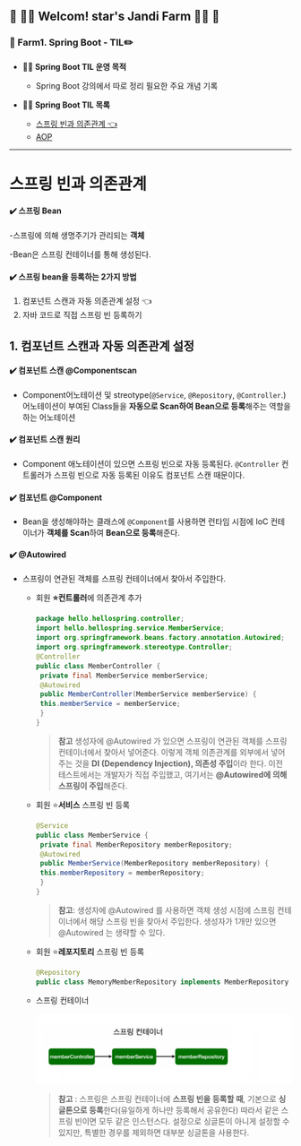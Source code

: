 

## :green_heart: :woman_farmer: Welcom! star's Jandi Farm​ :woman_farmer: :green_heart:





### :seedling: Farm1. Spring Boot - TIL:pencil2:



* :woman_farmer: **Spring Boot TIL 운영 목적**
  * Spring Boot 강의에서 따로 정리 필요한 주요 개념 기록
  



* :woman_farmer: **Spring Boot TIL 목록**
  * [스프링 빈과 의존관계 :point_left:]() 
  * [AOP]()





---







# 스프링 빈과 의존관계

#### :heavy_check_mark: 스프링 Bean

-스프링에 의해 생명주기가 관리되는 **객체**

-Bean은 스프링 컨테이너를 통해 생성된다. 



#### :heavy_check_mark: 스프링 bean을 등록하는 2가지 방법

1. 컴포넌트 스캔과 자동 의존관계 설정 :point_left:
2. 자바 코드로 직접 스프링 빈 등록하기



## 1. 컴포넌트 스캔과 자동 의존관계 설정




#### :heavy_check_mark: 컴포넌트 스캔 **@Componentscan**

- Component어노테이션 및 streotype(`@Service`, `@Repository`, `@Controller`.)어노테이션이 부여된 Class들을 **자동으로 Scan하여 Bean으로 등록**해주는 역할을 하는 어노테이션



#### :heavy_check_mark:**​ 컴포넌트 스캔 원리**

- Component 애노테이션이 있으면 스프링 빈으로 자동 등록된다. `@Controller` 컨트롤러가 스프링 빈으로 자동 등록된 이유도 컴포넌트 스캔 때문이다.



#### :heavy_check_mark: 컴포넌트 @Component

- Bean을 생성해야하는 클래스에 `@Component`를 사용하면 런타임 시점에 IoC 컨테이너가 **객체를 Scan**하여 **Bean으로 등록**해준다.




#### :heavy_check_mark: **@Autowired**

- 스프링이 연관된 객체를 스프링 컨테이너에서 찾아서 주입한다.

  * 회원 **:star:컨트롤러**에 의존관계 추가

    ```java
    package hello.hellospring.controller;
    import hello.hellospring.service.MemberService;
    import org.springframework.beans.factory.annotation.Autowired;
    import org.springframework.stereotype.Controller;
    @Controller
    public class MemberController {
     private final MemberService memberService;
     @Autowired
     public MemberController(MemberService memberService) {
     this.memberService = memberService;
     }
    }
    ```

    > **참고** 생성자에 @Autowired 가 있으면 스프링이 연관된 객체를 스프링 컨테이너에서 찾아서 넣어준다. 이렇게 객체 의존관계를 외부에서 넣어주는 것을 **DI (Dependency Injection), 의존성 주입**이라 한다. 이전 테스트에서는 개발자가 직접 주입했고, 여기서는 **@Autowired에 의해 스프링이 주입**해준다.

    

  * 회원  :star:**서비스** 스프링 빈 등록

    ```java
    @Service
    public class MemberService {
     private final MemberRepository memberRepository;
     @Autowired
     public MemberService(MemberRepository memberRepository) {
     this.memberRepository = memberRepository;
     }
    }
    ```

    > **참고**: 생성자에 @Autowired 를 사용하면 객체 생성 시점에 스프링 컨테이너에서 해당 스프링 빈을 찾아서 주입한다. 생성자가 1개만 있으면 @Autowired 는 생략할 수 있다.

    

  * 회원  :star:**레포지토리** 스프링 빈 등록

    ```java
    @Repository
    public class MemoryMemberRepository implements MemberRepository {}	
    ```

    

  * 스프링 컨테이너

    ![image-springContainer](https://github.com/jandifarm/starsJandi/blob/main/hello-spring/TIL_hello-spring/springContainer.png)

    > **참고** : 스프링은 스프링 컨테이너에 **스프링 빈을 등록할 때**, 기본으로 **싱글톤으로 등록**한다(유일하게 하나만 등록해서 공유한다) 따라서 같은 스프링 빈이면 모두 같은 인스턴스다. 설정으로 싱글톤이 아니게 설정할 수 있지만, 특별한 경우를 제외하면 대부분 싱글톤을 사용한다.

